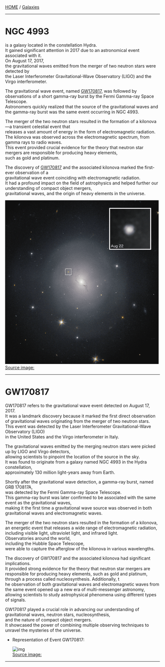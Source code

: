 [HOME](/README.md) / [Galaxies](/assets/docs/universe/space/galaxies/readme.md)  

-----------------------

# NGC 4993
  is a galaxy located in the constellation Hydra.   
   It gained significant attention in 2017 due to an astronomical event associated with it.   
    On August 17, 2017,   
     the gravitational waves emitted from the merger of two neutron stars were detected by     
      the Laser Interferometer Gravitational-Wave Observatory (LIGO) and the Virgo interferometer.   

   The gravitational wave event, named [GW170817](#1), was followed by observations of a short gamma-ray burst by the Fermi Gamma-ray Space Telescope.    
    Astronomers quickly realized that the source of the gravitational waves and the gamma-ray burst was the same event occurring in NGC 4993.   
 
   The merger of the two neutron stars resulted in the formation of a kilonova—a transient celestial event that    
    releases a vast amount of energy in the form of electromagnetic radiation.    
    The kilonova was observed across the electromagnetic spectrum, from gamma rays to radio waves.    
     This event provided crucial evidence for the theory that neutron star mergers are responsible for producing heavy elements,     
      such as gold and platinum.   

   The discovery of [GW170817](#1) and the associated kilonova marked the first-ever observation of a   
    gravitational wave event coinciding with electromagnetic radiation.   
     It had a profound impact on the field of astrophysics and helped further our understanding of compact object mergers,    
      gravitational waves, and the origin of heavy elements in the universe.   

   ![img](/assets/docs/universe/space/galaxies/NGC4993/imgs/NGC_4993_and_GRB170817A_after_glow.gif)   
[Source image:](https://en.wikipedia.org/wiki/NGC_4993)   

-------------------
<a id="1"></a> 
# GW170817
  GW170817 refers to the gravitational wave event detected on August 17, 2017.   
   It was a landmark discovery because it marked the first direct observation of gravitational waves originating from the merger of two neutron stars.   
    This event was detected by the Laser Interferometer Gravitational-Wave Observatory (LIGO)    
     in the United States and the Virgo interferometer in Italy.  

   The gravitational waves emitted by the merging neutron stars were picked up by LIGO and Virgo detectors,    
    allowing scientists to pinpoint the location of the source in the sky.   
     It was found to originate from a galaxy named NGC 4993 in the Hydra constellation,   
      approximately 130 million light-years away from Earth.   

   Shortly after the gravitational wave detection, a gamma-ray burst, named GRB 170817A,  
    was detected by the Fermi Gamma-ray Space Telescope.  
     This gamma-ray burst was later confirmed to be associated with the same event as the gravitational waves,   
      making it the first time a gravitational wave source was observed in both gravitational waves and electromagnetic waves.   

   The merger of the two neutron stars resulted in the formation of a kilonova,   
    an energetic event that releases a wide range of electromagnetic radiation, including visible light, ultraviolet light, and infrared light.  
     Observatories around the world,   
      including the Hubble Space Telescope,    
       were able to capture the afterglow of the kilonova in various wavelengths.   

   The discovery of GW170817 and the associated kilonova had significant implications.    
    It provided strong evidence for the theory that neutron star mergers are responsible for producing heavy elements, such as gold and platinum,    
     through a process called nucleosynthesis. Additionally, t  
      he observation of both gravitational waves and electromagnetic waves from the same event opened up a new era of multi-messenger astronomy,   
       allowing scientists to study astrophysical phenomena using different types of signals.   

   GW170817 played a crucial role in advancing our understanding of gravitational waves, neutron stars, nucleosynthesis,     
    and the nature of compact object mergers.     
     It showcased the power of combining multiple observing techniques to unravel the mysteries of the universe.   

- Representation of Event GW170817:  
   
   ![img](/assets/docs/universe/space/neutron-stars/imgs/neutronstars.gif)   
[Source image:](https://www.buzzfeed.com/kellyoakes/scientists-have-seen-gravitational-waves-formed-from)   
-------------------
